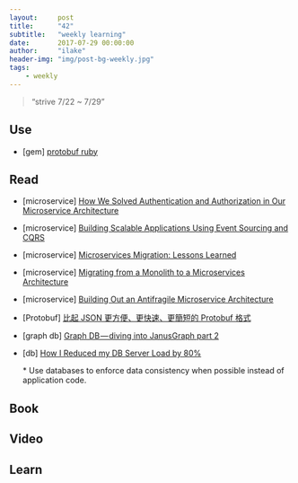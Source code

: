 ```yaml
---
layout:     post
title:      "42"
subtitle:   "weekly learning"
date:       2017-07-29 00:00:00
author:     "ilake"
header-img: "img/post-bg-weekly.jpg"
tags:
    - weekly
---
```

> “strive 7/22 ~ 7/29”

## Use

* <p>[gem] <a href="https://github.com/google/protobuf/tree/master/ruby">protobuf ruby</a></p>

## Read

* <p>[microservice] <a href="https://medium.com/technology-learning/how-we-solved-authentication-and-authorization-in-our-microservice-architecture-994539d1b6e6">How We Solved Authentication and Authorization in Our Microservice Architecture</a></p>

* <p>[microservice] <a href="https://medium.com/technology-learning/event-sourcing-and-cqrs-a-look-at-kafka-e0c1b90d17d8">Building Scalable Applications Using Event Sourcing and CQRS</a></p>

* <p>[microservice] <a href="https://medium.com/technology-learning/microservices-migration-lessons-learned-f84166ec7eb0">Microservices Migration: Lessons Learned</a></p>

* <p>[microservice] <a href="https://medium.com/@briceicle/migrating-from-a-monolith-to-a-microservices-architecture-99cecf8af366">Migrating from a Monolith to a Microservices Architecture</a></p>

* <p>[microservice] <a href="https://medium.com/technology-learning/building-out-antifragile-microservice-andela-design-consideration-d6e03a185d6a">Building Out an Antifragile Microservice Architecture</a></p>

* <p>[Protobuf] <a href="https://yami.io/protobuf/">比起 JSON 更方便、更快速、更簡短的 Protobuf 格式</a></p>

* <p>[graph db] <a href="https://medium.com/finc-engineering/graph-db-diving-into-janusgraph-part-2-f4b9cbd967ac">Graph DB — diving into JanusGraph part 2</a></p>

* <p>[db] <a href="https://schneems.com/2017/07/18/how-i-reduced-my-db-server-load-by-80/">How I Reduced my DB Server Load by 80%</a></p>
  * Use databases to enforce data consistency when possible instead of application code.

## Book

## Video

## Learn
